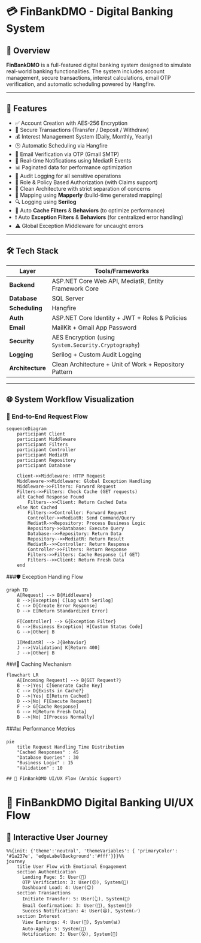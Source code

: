 # 💳 FinBankDMO - Digital Banking System

## 🧾 Overview

**FinBankDMO** is a full-featured digital banking system designed to simulate real-world banking functionalities. The system includes account management, secure transactions, interest calculations, email OTP verification, and automatic scheduling powered by Hangfire.

---

## 🚀 Features

- ✅ Account Creation with AES-256 Encryption
- 🔐 Secure Transactions (Transfer / Deposit / Withdraw)
- 💰 Interest Management System (Daily, Monthly, Yearly)
- 🕒 Automatic Scheduling via Hangfire
- 📧 Email Verification via OTP (Gmail SMTP)
- 🔔 Real-time Notifications using MediatR Events
- 📊 Paginated data for performance optimization
- 🧾 Audit Logging for all sensitive operations
- 👤 Role & Policy Based Authorization (with Claims support)
- 🧭 Clean Architecture with strict separation of concerns
- 💫 Mapping using **Mapperly** (build-time generated mapping)
- 🔍 Logging using **Serilog**
- 🧠 Auto **Cache Filters** & **Behaviors** (to optimize performance)
- ❗ Auto **Exception Filters** & **Behaviors** (for centralized error handling)
- ⚠️ Global Exception Middleware for uncaught errors

---

## 🛠️ Tech Stack

| Layer           | Tools/Frameworks |
|----------------|------------------|
| **Backend**    | ASP.NET Core Web API, MediatR, Entity Framework Core |
| **Database**   | SQL Server |
| **Scheduling** | Hangfire |
| **Auth**       | ASP.NET Core Identity + JWT + Roles & Policies |
| **Email**      | MailKit + Gmail App Password |
| **Security**   | AES Encryption (using `System.Security.Cryptography`) |
| **Logging**    | Serilog + Custom Audit Logging |
| **Architecture** | Clean Architecture + Unit of Work + Repository Pattern |

---



## 🌐 System Workflow Visualization

### 🔄 End-to-End Request Flow
```mermaid
sequenceDiagram
    participant Client
    participant Middleware
    participant Filters
    participant Controller
    participant MediatR
    participant Repository
    participant Database
    
    Client->>Middleware: HTTP Request
    Middleware->>Middleware: Global Exception Handling
    Middleware->>Filters: Forward Request
    Filters->>Filters: Check Cache (GET requests)
    alt Cached Response Found
        Filters-->>Client: Return Cached Data
    else Not Cached
        Filters->>Controller: Forward Request
        Controller->>MediatR: Send Command/Query
        MediatR->>Repository: Process Business Logic
        Repository->>Database: Execute Query
        Database-->>Repository: Return Data
        Repository-->>MediatR: Return Result
        MediatR-->>Controller: Return Response
        Controller->>Filters: Return Response
        Filters->>Filters: Cache Response (if GET)
        Filters-->>Client: Return Fresh Data
    end
```
###🛡️ Exception Handling Flow
```mermaid
graph TD
    A[Request] --> B{Middleware}
    B -->|Exception| C[Log with Serilog]
    C --> D[Create Error Response]
    D --> E[Return Standardized Error]
    
    F[Controller] --> G{Exception Filter}
    G -->|Business Exception| H[Custom Status Code]
    G -->|Other| B
    
    I[MediatR] --> J{Behavior}
    J -->|Validation| K[Return 400]
    J -->|Other| B
  ```  
###💾 Caching Mechanism
```mermaid
flowchart LR
    A[Incoming Request] --> B{GET Request?}
    B -->|Yes| C[Generate Cache Key]
    C --> D{Exists in Cache?}
    D -->|Yes| E[Return Cached]
    D -->|No| F[Execute Request]
    F --> G[Cache Response]
    G --> H[Return Fresh Data]
    B -->|No| I[Process Normally]
```
###📊 Performance Metrics
```mermaid
pie
    title Request Handling Time Distribution
    "Cached Responses" : 45
    "Database Queries" : 30
    "Business Logic" : 15
    "Validation" : 10
```

    ## 🎨 FinBankDMO UI/UX Flow (Arabic Support)

# 🏦 FinBankDMO Digital Banking UI/UX Flow

## 🌟 Interactive User Journey

```mermaid
%%{init: {'theme':'neutral', 'themeVariables': { 'primaryColor': '#1a237e', 'edgeLabelBackground':'#fff'}}}%%
journey
    title User Flow with Emotional Engagement
    section Authentication
      Landing Page: 5: User(👤)
      OTP Verification: 3: User(😕), System(📱)
      Dashboard Load: 4: User(😊)
    section Transactions
      Initiate Transfer: 5: User(👆), System(💸)
      Email Confirmation: 3: User(📧), System(🔄)
      Success Notification: 4: User(😃), System(✅)
    section Interest
      View Earnings: 4: User(🧐), System(📊)
      Auto-Apply: 5: System(🤖)
      Notification: 3: User(😮), System(🔔)
    


